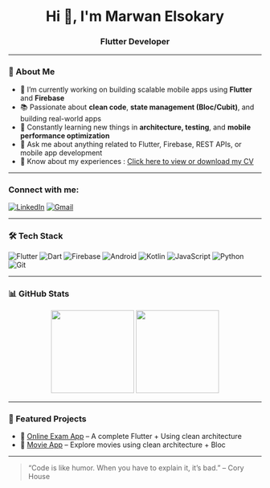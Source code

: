 <h1 align="center">Hi 👋, I'm Marwan Elsokary</h1>
<h3 align="center">Flutter Developer </h1>

---

### 🚀 About Me

- 🔭 I’m currently working on building scalable mobile apps using **Flutter** and **Firebase**
- 📚 Passionate about **clean code**, **state management (Bloc/Cubit)**, and building real-world apps
- 🌱 Constantly learning new things in **architecture, testing**, and **mobile performance optimization**
- 💬 Ask me about anything related to Flutter, Firebase, REST APIs, or mobile app development
- 📄 Know about my experiences : [Click here to view or download my CV](https://drive.google.com/file/d/16MxFzFj4E-GcYD-Bp3_UNYkkZy53Dwrj/view?usp=drive_link)


---

### Connect with me:
[![LinkedIn](https://img.shields.io/badge/LinkedIn-Marwan--Elsokary-blue?style=flat&logo=linkedin)](https://linkedin.com/in/marwan-elsokary-29726521b)
[![Gmail](https://img.shields.io/badge/Email-marwanelsokary12234@gmail.com-red?style=flat&logo=gmail&logoColor=white)](mailto:marwanelsokary.dev@gmail.com)

---

### 🛠️ Tech Stack

<p align="left">
  <img src="https://img.icons8.com/color/48/flutter.png" title="Flutter"/>
  <img src="https://img.icons8.com/color/48/dart.png" title="Dart"/>
  <img src="https://img.icons8.com/color/48/firebase.png" title="Firebase"/>
  <img src="https://img.icons8.com/color/48/000000/android-os.png" title="Android"/>
  <img src="https://img.icons8.com/color/48/000000/kotlin.png" title="Kotlin"/>
  <img src="https://img.icons8.com/color/48/000000/javascript--v1.png" title="JavaScript"/>
  <img src="https://img.icons8.com/color/48/000000/python--v1.png" title="Python"/>
  <img src="https://img.icons8.com/color/48/000000/git.png" title="Git"/>
</p>

---

### 📊 GitHub Stats

<p align="center">
  <img src="https://github-readme-stats.vercel.app/api?username=MarwanElsokary&show_icons=true&theme=tokyonight" height="165">
  <img src="https://github-readme-stats.vercel.app/api/top-langs/?username=MarwanElsokary&layout=compact&theme=tokyonight" height="165">
</p>

---

### 📌 Featured Projects

- 🔹 [Online Exam App](https://github.com/MarwanElsokary/online_exam_app) – A complete Flutter + Using clean architecture 
- 🔹 [Movie App](https://github.com/MarwanElsokary/movie_app) – Explore movies using clean architecture + Bloc

---

> “Code is like humor. When you have to explain it, it’s bad.” – Cory House


